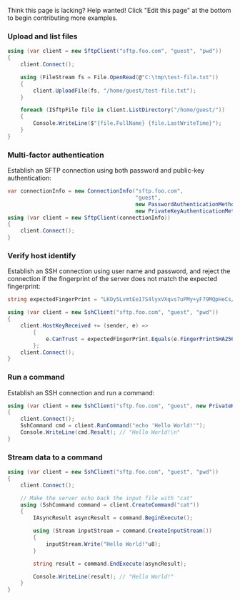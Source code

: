 Think this page is lacking? Help wanted! Click "Edit this page" at the bottom to begin contributing more examples.

### Upload and list files

```cs
using (var client = new SftpClient("sftp.foo.com", "guest", "pwd"))
{
    client.Connect();

    using (FileStream fs = File.OpenRead(@"C:\tmp\test-file.txt"))
    {
        client.UploadFile(fs, "/home/guest/test-file.txt");
    }

    foreach (ISftpFile file in client.ListDirectory("/home/guest/"))
    {
        Console.WriteLine($"{file.FullName} {file.LastWriteTime}");
    }
}
```

### Multi-factor authentication

Establish an SFTP connection using both password and public-key authentication:

```cs
var connectionInfo = new ConnectionInfo("sftp.foo.com",
                                        "guest",
                                        new PasswordAuthenticationMethod("guest", "pwd"),
                                        new PrivateKeyAuthenticationMethod("path/to/my/key"));
using (var client = new SftpClient(connectionInfo))
{
    client.Connect();
}
```

### Verify host identify

Establish an SSH connection using user name and password, and reject the connection if the fingerprint of the server does not match the expected fingerprint:

```cs
string expectedFingerPrint = "LKOy5LvmtEe17S4lyxVXqvs7uPMy+yF79MQpHeCs/Qo";

using (var client = new SshClient("sftp.foo.com", "guest", "pwd"))
{
    client.HostKeyReceived += (sender, e) =>
        {
            e.CanTrust = expectedFingerPrint.Equals(e.FingerPrintSHA256);
        };
    client.Connect();
}
```

### Run a command

Establish an SSH connection and run a command:

```cs
using (var client = new SshClient("sftp.foo.com", "guest", new PrivateKeyFile("path/to/my/key")))
{
    client.Connect();
    SshCommand cmd = client.RunCommand("echo 'Hello World!'");
    Console.WriteLine(cmd.Result); // "Hello World!\n"
}
```

### Stream data to a command

```cs
using (var client = new SshClient("sftp.foo.com", "guest", "pwd"))
{
    client.Connect();

    // Make the server echo back the input file with "cat"
    using (SshCommand command = client.CreateCommand("cat"))
    {
        IAsyncResult asyncResult = command.BeginExecute();

        using (Stream inputStream = command.CreateInputStream())
        {
            inputStream.Write("Hello World!"u8);
        }

        string result = command.EndExecute(asyncResult);

        Console.WriteLine(result); // "Hello World!"
    }
}
```
